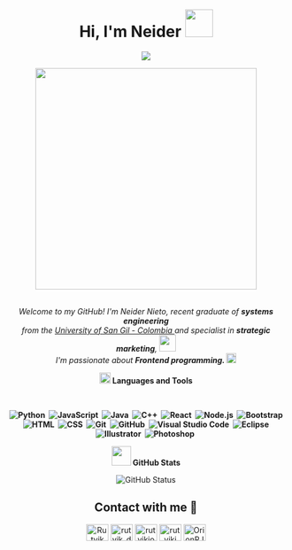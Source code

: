 <div align="center">
<h1><b>Hi, I'm Neider </b> <img src="https://github.com/TheDudeThatCode/TheDudeThatCode/blob/master/Assets/wave.gif" width="50px"></h1>
</div>

<p align="center">
    <a href="https://github.com/DenverCoder1/readme-typing-svg"><img src="https://readme-typing-svg.herokuapp.com?font=Time+New+Roman&color=cyan&size=25&center=true&vCenter=true&width=600&height=100&lines=Ing.+Neider+Nieto;Developer+Front-End;Systems+Engineering;Active+Learner/Researcher;Love+to+learn+new+stuffs"></a>
</p>


<div align="center">
<img src="https://i.imgur.com/8MupZHY.gif" width="400px" />
</div>
<br>  
 
 <p align="center">
  <em>
    Welcome to my GitHub! I'm Neider Nieto, recent graduate of <b>systems engineering</b> <br>from the <a href="https://www.unisangil.edu.co/" target="_blank">University of San Gil - Colombia </a>and specialist in <b>strategic marketing</b>, <img src="https://github.com/TheDudeThatCode/TheDudeThatCode/blob/master/Assets/Developer.gif" width="30px"> <br> I'm passionate about <b>Frontend programming. 
    <img src="https://github.com/TheDudeThatCode/TheDudeThatCode/blob/master/Assets/Rocket.gif" width="18px">
  </em> 
</p>

<div align="center">
  <img src="https://media2.giphy.com/media/QssGEmpkyEOhBCb7e1/giphy.gif?cid=ecf05e47a0n3gi1bfqntqmob8g9aid1oyj2wr3ds3mg700bl&rid=giphy.gif" width ="20"><b> Languages and Tools</b>

<p align="center">
&nbsp;

![Python](https://img.shields.io/badge/-Python-05122A?style=flat&logo=python)&nbsp;
![JavaScript](https://img.shields.io/badge/-JavaScript-05122A?style=flat&logo=javascript)&nbsp;
![Java](https://img.shields.io/badge/-Java-05122A?style=flat&logo=Java&logoColor=FFA518)&nbsp;
![C++](https://img.shields.io/badge/-C++-05122A?style=flat&logo=C%2B%2B&logoColor=00599C)&nbsp;
![React](https://img.shields.io/badge/-React-05122A?style=flat&logo=react)&nbsp;
![Node.js](https://img.shields.io/badge/-Node.js-05122A?style=flat&logo=node.js)&nbsp;
![Bootstrap](https://img.shields.io/badge/-Bootstrap-05122A?style=flat&logo=bootstrap&logoColor=563D7C)\
![HTML](https://img.shields.io/badge/-HTML-05122A?style=flat&logo=HTML5)&nbsp;
![CSS](https://img.shields.io/badge/-CSS-05122A?style=flat&logo=CSS3&logoColor=1572B6)&nbsp;
![Git](https://img.shields.io/badge/-Git-05122A?style=flat&logo=git)&nbsp;
![GitHub](https://img.shields.io/badge/-GitHub-05122A?style=flat&logo=github)&nbsp;
![Visual Studio Code](https://img.shields.io/badge/-Visual%20Studio%20Code-05122A?style=flat&logo=visual-studio-code&logoColor=007ACC)&nbsp;
![Eclipse](https://img.shields.io/badge/-Eclipse-05122A?style=flat&logo=eclipse-ide&logoColor=2C2255)\
![Illustrator](https://img.shields.io/badge/-Illustrator-05122A?style=flat&logo=adobe-illustrator)&nbsp;
![Photoshop](https://img.shields.io/badge/-Photoshop-05122A?style=flat&logo=adobe-photoshop)&nbsp;
</p>
</div>
<div align="center">
  <p><img src="https://media.giphy.com/media/iY8CRBdQXODJSCERIr/giphy.gif" width="35"><b> GitHub Stats</b></b>
 </div>
<div align="center">
  <img src="https://github-readme-stats.vercel.app/api?username=nesnidev&count_private=true&show_icons=true&theme=great-gatsby" alt="GitHub Status"/>
</div>
<div>
  <h2 align="center">Contact with me 📝 </h2>
  <p align="center">
  <a href="https://www.youtube.com/" target="blank"><img align="center" src="https://cdn.jsdelivr.net/npm/simple-icons@3.0.1/icons/youtube.svg" alt="Rutvik Dev / Desg" height="30" width="40" /></a>
  <a href="https://www.instagram.com/neider_niet0/" target="blank"><img align="center" src="https://cdn.jsdelivr.net/npm/simple-icons@3.0.1/icons/instagram.svg" alt="rutvik_dev.desg" height="30" width="40" /></a>
  <a href="https://www.linkedin.com/in/neider-stith-nieto-rodriguez-767869226/" target="blank"><img align="center" src="https://cdn.jsdelivr.net/npm/simple-icons@3.0.1/icons/linkedin.svg" alt="rutvikjoshi" height="30" width="40" /></a>
  <a href="https://www.behance.net/" target="blank"><img align="center" src="https://cdn.jsdelivr.net/npm/simple-icons@3.0.1/icons/behance.svg" alt="rutvikj" height="30" width="40" /></a>
  <a href="https://www.hackerrank.com/" target="blank"><img align="center" src="https://cdn.jsdelivr.net/npm/simple-icons@3.0.1/icons/hackerrank.svg" alt="OrionRJ7" height="30" width="40" /></a>
  </p>
</8div>
